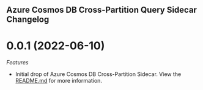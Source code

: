 ## Azure Cosmos DB Cross-Partition Query Sidecar Changelog

<a name="0.0.1"></a>
# 0.0.1 (2022-06-10)

*Features*
* Initial drop of Azure Cosmos DB Cross-Partition Sidecar. View the [README.md](./README.md) for more information.


